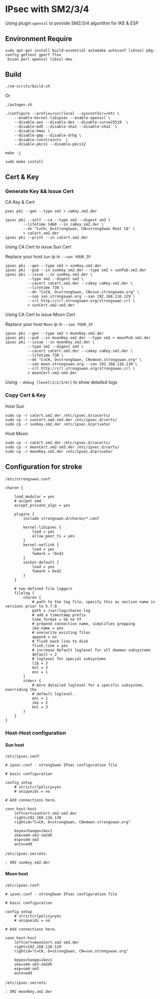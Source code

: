 # IPsec with SM2/3/4

Using plugin `openssl` to provide SM2/3/4 algorithm for IKE & ESP

## Environment Require

```
sudo apt-get install build-essential automake autoconf libtool pkg-config gettext gperf flex
 bison perl openssl libssl-dev
```


## Build

``` 
./sm-scrits/build.sh
```
Or

```
./autogen.sh

./configure --prefix=/usr/local --sysconfdir=/etc \
    --enable-kernel-libipsec --enable-openssl \
    --disable-aes --disable-des --disable-curve25519  \
    --disable-md5 --disable-sha1 --disable-sha2  \
    --disable-hmac \
    --disable-gmp --disable-drbg \
    --disable-constraints  \
    --disable-pkcs1 --disable-pkcs12

make -j 

sudo make install
```

## Cert & Key

### Generate Key && Issue Cert

CA Key & Cert

```
psec pki --gen --type sm2 > caKey.sm2.der

ipsec pki --self --ca --type sm2 --digest sm3 \
        --lifetime 1460 --in caKey.sm2.der \
        --dn "C=CH, O=strongSwan, CN=strongSwan Root CA" \
        > caCert.sm2.der
ipsec pki --print --in caCert.sm2.der
```

Using CA Cert to issue Sun Cert

Replace your host `Sun` ip in `--san YOUR_IP` 

```
ipsec pki --gen --type sm2 > sunKey.sm2.der
ipsec pki --pub --in sunKey.sm2.der --type sm2 > sunPub.sm2.der
ipsec pki --issue --in sunKey.sm2.der \
          --type sm2 --digest sm3 \
          --cacert caCert.sm2.der --cakey caKey.sm2.der \
          --lifetime 730 \
          --dn "C=CH, O=strongSwan, CN=sun.strongswan.org" \
          --san sun.strongswan.org --san 192.168.116.129 \
          --crl http://crl.strongswan.org/strongswan.crl \
          > sunCert.sm2-sm3.der
```

Using CA Cert to issue Moon Cert

Replace your host `Moon` ip in `--san YOUR_IP` 

```
ipsec pki --gen --type sm2 > moonKey.sm2.der
ipsec pki --pub --in moonKey.sm2.der --type sm2 > moonPub.sm2.der
ipsec pki --issue --in moonKey.sm2.der \
          --type sm2 --digest sm3 \
          --cacert caCert.sm2.der --cakey caKey.sm2.der \
          --lifetime 730 \
          --dn "C=CH, O=strongSwan, CN=moon.strongswan.org" \
          --san moon.strongswan.org --san 192.168.116.130 \
          --crl http://crl.strongswan.org/strongswan.crl \
          > moonCert.sm2-sm3.der
```

Using `--debug [level(1/2/3/4)]` to show detailed logs

### Copy Cert & Key

Host Sun

```
sudo cp -r caCert.sm2.der /etc/ipsec.d/cacerts/
sudo cp -r sunCert.sm2-sm3.der /etc/ipsec.d/certs/
sudo cp -r sunKey.sm2.der /etc/ipsec.d/private/
```

Host Moon

```
sudo cp -r caCert.sm2.der /etc/ipsec.d/cacerts/
sudo cp -r moonCert.sm2-sm3.der /etc/ipsec.d/certs/
sudo cp -r moonKey.sm2.der /etc/ipsec.d/private/
```


## Configuration for stroke

`/etc/strongswan.conf`: 

```
charon {

    load_modular = yes
    # accpet sm4
    accept_private_algs = yes

    plugins {
        include strongswan.d/charon/*.conf

        kernel-libipsec {
            load = yes
            allow_peer_ts = yes
        }
        kernel-netlink {
            load = yes
            fwmark = !0x42
        }
        socket-default {
            load = yes
            fwmark = 0x42
        }
    }

    # two defined file loggers
    filelog {
        charon {
            # path to the log file, specify this as section name in versions prior to 5.7.0
            path = /var/log/charon.log
            # add a timestamp prefix
            time_format = %b %e %T
            # prepend connection name, simplifies grepping
            ike_name = yes
            # overwrite existing files
            append = no
            # flush each line to disk
            flush_line = yes
            # increase default loglevel for all daemon subsystems
            default = 2
            # loglevel for special subsystems
            lib = 3
            knl = 3
            enc = 1
        }
        stderr {
            # more detailed loglevel for a specific subsystem, overriding the
            # default loglevel.
            enc = 1
            ike = 2
            knl = 3
        }
    }
}
```

### Host-Host configuration

#### Sun host

`/etc/ipsec.conf`:

```
# ipsec.conf - strongSwan IPsec configuration file

# basic configuration

config setup
	# strictcrlpolicy=yes
	# uniqueids = no

# Add connections here.

conn host-host
    leftcert=sunCert.sm2-sm3.der
    right=192.168.116.130
    rightid="C=CH, O=strongSwan, CN=moon.strongswan.org"

    keyexchange=ikev1
    ike=sm4-sm3-sm2dh
    esp=sm4-sm3
    auto=add
```


`/etc/ipsec.secrets`:

```
: SM2 sunKey.sm2.der
```

#### Moon host

`/etc/ipsec.conf`:

```
# ipsec.conf - strongSwan IPsec configuration file

# basic configuration

config setup
	# strictcrlpolicy=yes
	# uniqueids = no

# Add connections here.

conn host-host
    leftcert=moonCert.sm2-sm3.der
    right=192.168.116.129
    rightid="C=CH, O=strongSwan, CN=sun.strongswan.org"

    keyexchange=ikev1
    ike=sm4-sm3-sm2dh
    esp=sm4-sm3
    auto=add
```


`/etc/ipsec.secrets`:

```
: SM2 moonKey.sm2.der
```